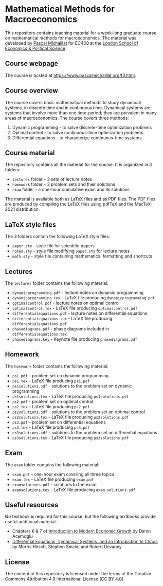 # Mathematical Methods for Macroeconomics

This repository contains teaching material for a week-long graduate course on mathematical methods for macroeconomics. The material was developed by [Pascal Michaillat](https://www.pascalmichaillat.org/) for EC400 at the [London School of Economics & Political Science](https://www.lse.ac.uk).

## Course webpage

The course is hosted at https://www.pascalmichaillat.org/t3.html.

## Course overview

The course covers basic mathematical methods to study dynamical systems, in discrete time and in continuous time. Dynamical systems are systems that involve more than one time-period; they are prevalent in many areas of macroeconomics. The course covers three methods:

1. Dynamic programming - to solve discrete-time optimization problems
2. Optimal control - to solve continuous-time optimization problems
3. Differential equations - to characterize continuous-time systems

## Course material

The repository contains all the material for the course. It is organized in 3 folders:

+ `lectures` folder - 3 sets of lecture notes
+ `homework` folder - 3 problem sets and their solutions
+ `exam` folder - a one-hour cumulative exam and its solutions

The material is available both as LaTeX files and as PDF files. The PDF files are produced by compiling the LaTeX files using pdfTeX and the MacTeX-2021 distribution.

## LaTeX style files

The 3 folders contain the following LaTeX style files:

+ `paper.sty` - style file for scientific papers
+ `notes.sty` - style file modifying `paper.sty` for lecture notes
+ `math.sty` - style file containing mathematical formatting and shortcuts

## Lectures

The `lectures` folder contains the following material:

+ `dynamicprogramming.pdf` - lecture notes on dynamic programming
+ `dynamicprogramming.tex` - LaTeX file producing  `dynamicprogramming.pdf`
+ `optimalcontrol.pdf` - lecture notes on optimal control
+ `optimalcontrol.tex` - LaTeX file producing  `optimalcontrol.pdf`
+ `differentialequations.pdf` - lecture notes on differential equations
+ `differentialequations.tex` - LaTeX file producing  `differentialequations.pdf`
+ `phasediagrams.pdf` - phase diagrams included in `differentialequations.tex`
+ `phasediagrams.key` - Keynote file producing `phasediagrams.pdf`


## Homework

The `homework` folder contains the following material:

+ `ps1.pdf` - problem set on dynamic programming
+ `ps1.tex` - LaTeX file producing `ps1.pdf`
+ `ps1solutions.pdf` - solutions to the problem set on dynamic programming
+ `ps1solutions.tex` - LaTeX file producing `ps1solutions.pdf`
+ `ps2.pdf` - problem set on optimal control
+ `ps2.tex` - LaTeX file producing `ps2.pdf`
+ `ps2solutions.pdf` - solutions to the problem set on optimal control
+ `ps2solutions.tex` - LaTeX file producing `ps2solutions.pdf`
+ `ps3.pdf` - problem set on differential equations
+ `ps3.tex` - LaTeX file producing `ps3.pdf`
+ `ps3solutions.pdf` - solutions to the problem set on differential equations
+ `ps3solutions.tex` - LaTeX file producing `ps3solutions.pdf`

## Exam

The `exam` folder contains the following material:

+ `exam.pdf` - one-hour exam covering all three topics
+ `exam.tex` - LaTeX file producing  `exam.pdf`
+ `examsolutions.pdf` - solutions to the exam
+ `examsolutions.tex` - LaTeX file producing  `exam_solutions.pdf`

## Useful resources

No textbook is required for this course, but the following textbooks provide useful additional material:

+ Chapters 6 & 7 of [Introduction to Modern Economic Growth](https://press.princeton.edu/books/hardcover/9780691132921/introduction-to-modern-economic-growth) by Daron Acemoglu
+ [Differential Equations, Dynamical Systems, and an Introduction to Chaos](https://www.sciencedirect.com/book/9780123820105/differential-equations-dynamical-systems-and-an-introduction-to-chaos) by Morris Hirsch, Stephen Smale, and Robert Devaney

## License

The content of this repository is licensed under the terms of the Creative Commons Attribution 4.0 International License ([CC BY 4.0](http://creativecommons.org/licenses/by/4.0/)).

